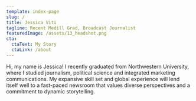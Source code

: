 ```yaml
---
template: index-page
slug: /
title: Jessica Viti
tagline: Recent Medill Grad, Broadcast Journalist
featuredImage: /assets/13_headshot.png
cta:
  ctaText: My Story
  ctaLink: /about
---
```

Hi, my name is Jessica! I recently graduated from Northwestern University, where I studied journalism, political science and integrated marketing communications. My expansive skill set and global experience will lend itself well to a fast-­paced newsroom that values diverse perspectives and a commitment to dynamic storytelling.
